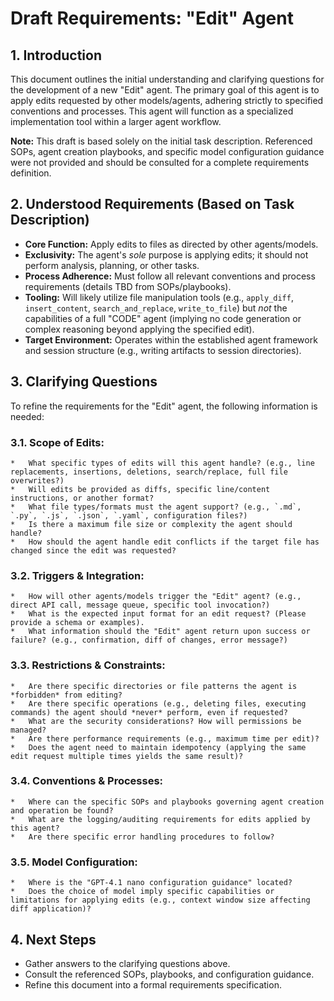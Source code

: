 # Draft Requirements: "Edit" Agent

## 1. Introduction

This document outlines the initial understanding and clarifying questions for the development of a new "Edit" agent. The primary goal of this agent is to apply edits requested by other models/agents, adhering strictly to specified conventions and processes. This agent will function as a specialized implementation tool within a larger agent workflow.

**Note:** This draft is based solely on the initial task description. Referenced SOPs, agent creation playbooks, and specific model configuration guidance were not provided and should be consulted for a complete requirements definition.

## 2. Understood Requirements (Based on Task Description)

*   **Core Function:** Apply edits to files as directed by other agents/models.
*   **Exclusivity:** The agent's *sole* purpose is applying edits; it should not perform analysis, planning, or other tasks.
*   **Process Adherence:** Must follow all relevant conventions and process requirements (details TBD from SOPs/playbooks).
*   **Tooling:** Will likely utilize file manipulation tools (e.g., `apply_diff`, `insert_content`, `search_and_replace`, `write_to_file`) but *not* the capabilities of a full "CODE" agent (implying no code generation or complex reasoning beyond applying the specified edit).
*   **Target Environment:** Operates within the established agent framework and session structure (e.g., writing artifacts to session directories).

## 3. Clarifying Questions

To refine the requirements for the "Edit" agent, the following information is needed:

### 3.1. Scope of Edits:
    *   What specific types of edits will this agent handle? (e.g., line replacements, insertions, deletions, search/replace, full file overwrites?)
    *   Will edits be provided as diffs, specific line/content instructions, or another format?
    *   What file types/formats must the agent support? (e.g., `.md`, `.py`, `.js`, `.json`, `.yaml`, configuration files?)
    *   Is there a maximum file size or complexity the agent should handle?
    *   How should the agent handle edit conflicts if the target file has changed since the edit was requested?

### 3.2. Triggers & Integration:
    *   How will other agents/models trigger the "Edit" agent? (e.g., direct API call, message queue, specific tool invocation?)
    *   What is the expected input format for an edit request? (Please provide a schema or examples).
    *   What information should the "Edit" agent return upon success or failure? (e.g., confirmation, diff of changes, error message?)

### 3.3. Restrictions & Constraints:
    *   Are there specific directories or file patterns the agent is *forbidden* from editing?
    *   Are there specific operations (e.g., deleting files, executing commands) the agent should *never* perform, even if requested?
    *   What are the security considerations? How will permissions be managed?
    *   Are there performance requirements (e.g., maximum time per edit)?
    *   Does the agent need to maintain idempotency (applying the same edit request multiple times yields the same result)?

### 3.4. Conventions & Processes:
    *   Where can the specific SOPs and playbooks governing agent creation and operation be found?
    *   What are the logging/auditing requirements for edits applied by this agent?
    *   Are there specific error handling procedures to follow?

### 3.5. Model Configuration:
    *   Where is the "GPT-4.1 nano configuration guidance" located?
    *   Does the choice of model imply specific capabilities or limitations for applying edits (e.g., context window size affecting diff application)?

## 4. Next Steps

*   Gather answers to the clarifying questions above.
*   Consult the referenced SOPs, playbooks, and configuration guidance.
*   Refine this document into a formal requirements specification.